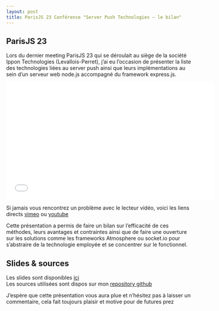 ```yaml
---
layout: post
title: ParisJS 23 Conférence "Server Push Technologies – le bilan"
---
```


## ParisJS 23

Lors du dernier meeting ParisJS 23 qui se déroulait au siège de la société Ippon Technologies (Levallois-Perret), j’ai eu l’occasion de présenter la liste des technologies liées au server push ainsi que leurs implémentations au sein d’un serveur web node.js accompagné du framework express.js. 



<iframe width="560" height="315" src="//www.youtube.com/embed/8wjJTzh1GJQ" frameborder="0" allowfullscreen></iframe>


Si jamais vous rencontrez un problème avec le lecteur vidéo, voici les liens directs [vimeo](http://vimeo.com/53420138) ou [youtube](http://www.youtube.com/watch?v=8wjJTzh1GJQ)

Cette présentation a permis de faire un bilan sur l’efficacité de ces méthodes, leurs avantages et contraintes ainsi que de faire une ouverture sur les solutions comme les frameworks Atmosphere ou socket.io pour s’abstraire de la technologie employée et se concentrer sur le fonctionnel.

## Slides & sources

Les slides sont disponibles [ici](/public/docs/serverPushTechnologies.pdf)  
Les sources utilisées sont dispos sur mon [repository github](https://github.com/ebourmalo/server-push)

J’espère que cette présentation vous aura plue et n’hésitez pas à laisser un commentaire, cela fait toujours plaisir et motive pour de futures prez 